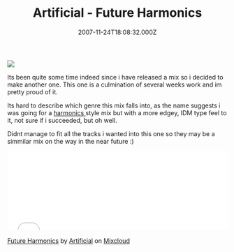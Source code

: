 ﻿---
coverImage: /images/fallback-post-header.png
date: '2007-11-24T18:08:32.000Z'
tags: []
title: Artificial - Future Harmonics
oldUrl: /audio/artificial-future-harmonics
---

![](https://www.mikecann.blog/Images/Others/FutureHarmonics.png)

Its been quite some time indeed since i have released a mix so i decided to make another one. This one is a culmination of several weeks work and im pretty proud of it.

<!-- more -->

Its hard to describe which genre this mix falls into, as the name suggests i was going for a [harmonics ](https://www.mikecann.blog/?p=87)style mix but with a more edgey, IDM type feel to it, not sure if i succeeded, but oh well.

Didnt manage to fit all the tracks i wanted into this one so they may be a simmilar mix on the way in the near future :)

<iframe width="100%" height="180" src="//www.mixcloud.com/widget/iframe/?feed=http%3A%2F%2Fwww.mixcloud.com%2Fmikeysee%2Ffuture-harmonics%2F&amp;embed_type=widget_standard&amp;embed_uuid=d5624665-2a30-459f-a033-8a2bb31b3d22&amp;hide_tracklist=1&amp;hide_cover=1" frameborder="0"></iframe><div style="clear: both; height: 3px; width: auto;"></div>

[Future Harmonics](https://www.mixcloud.com/mikeysee/future-harmonics/?utm_source=widget&utm_medium=web&utm_campaign=base_links&utm_term=resource_link)<span> by </span>[Artificial](https://www.mixcloud.com/mikeysee/?utm_source=widget&utm_medium=web&utm_campaign=base_links&utm_term=profile_link)<span> on </span>[ Mixcloud](https://www.mixcloud.com/?utm_source=widget&utm_medium=web&utm_campaign=base_links&utm_term=homepage_link)

<div style="clear: both; height: 3px; width: auto;"></div>
